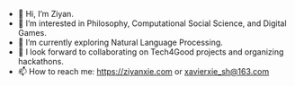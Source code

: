 - 👋 Hi, I’m Ziyan.
- 👀 I’m interested in Philosophy, Computational Social Science, and Digital Games.
- 🌱 I’m currently exploring Natural Language Processing.
- 💞️ I look forward to collaborating on Tech4Good projects and organizing hackathons.
- 📫 How to reach me: https://ziyanxie.com or xavierxie_sh@163.com
